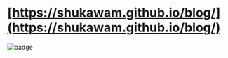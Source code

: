 # [https://shukawam.github.io/blog/](https://shukawam.github.io/blog/)

![badge](https://github.com/shukawam/blog/actions/workflows/gh-pages.yml/badge.svg)
